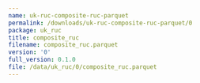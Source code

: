 ```yaml
---
name: uk-ruc-composite-ruc-parquet
permalink: /downloads/uk-ruc-composite-ruc-parquet/0
package: uk_ruc
title: composite_ruc
filename: composite_ruc.parquet
version: '0'
full_version: 0.1.0
file: /data/uk_ruc/0/composite_ruc.parquet
---
```

